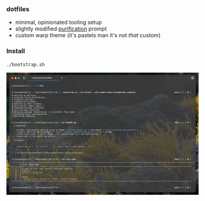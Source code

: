 ### dotfiles
* minimal, opinionated tooling setup
* slightly modified [purification](https://github.com/Phantas0s/purification) prompt
* custom warp theme (it's pastels man it's not _that_ custom)

### Install
```
./bootstrap.sh
```
![](preview.png)
